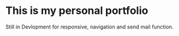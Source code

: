 # This is my personal portfolio
Still in Devlopment for responsive, navigation and send mail function.